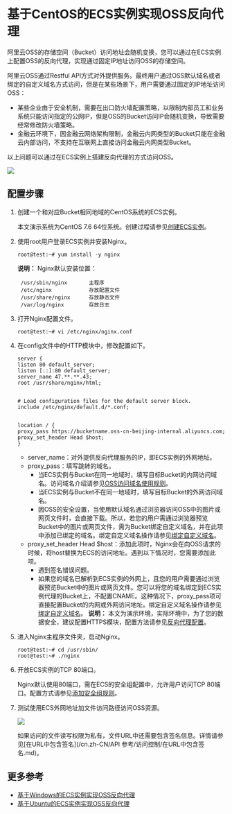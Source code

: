 # 基于CentOS的ECS实例实现OSS反向代理

阿里云OSS的存储空间（Bucket）访问地址会随机变换，您可以通过在ECS实例上配置OSS的反向代理，实现通过固定IP地址访问OSS的存储空间。

阿里云OSS通过Restful API方式对外提供服务。最终用户通过OSS默认域名或者绑定的自定义域名方式访问，但是在某些场景下，用户需要通过固定的IP地址访问OSS：

-   某些企业由于安全机制，需要在出口防火墙配置策略，以限制内部员工和业务系统只能访问指定的公网IP，但是OSS的Bucket访问IP会随机变换，导致需要经常修改防火墙策略。
-   金融云环境下，因金融云网络架构限制，金融云内网类型的Bucket只能在金融云内部访问，不支持在互联网上直接访问金融云内网类型Bucket。

以上问题可以通过在ECS实例上搭建反向代理的方式访问OSS。

![](https://static-aliyun-doc.oss-accelerate.aliyuncs.com/assets/img/zh-CN/1554449951/p38572.png)

## 配置步骤

1.  创建一个和对应Bucket相同地域的CentOS系统的ECS实例。

    本文演示系统为CentOS 7.6 64位系统。创建过程请参见[创建ECS实例]()。

2.  使用root用户登录ECS实例并安装Nginx。

    ```
    root@test:~# yum install -y nginx
    ```

    **说明：** Nginx默认安装位置：

    ```
     /usr/sbin/nginx       主程序 
     /etc/nginx            存放配置文件 
     /usr/share/nginx      存放静态文件 
     /var/log/nginx        存放日志
    ```

3.  打开Nginx配置文件。

    ```
    root@test:~# vi /etc/nginx/nginx.conf
    ```

4.  在config文件中的HTTP模块中，修改配置如下。

    ```
    server {
    listen 80 default_server;
    listen [::]:80 default_server;
    server_name 47.**.**.43; 
    root /usr/share/nginx/html;
    
    
    # Load configuration files for the default server block.
    include /etc/nginx/default.d/*.conf;
    
    
    location / {
    proxy_pass https://bucketname.oss-cn-beijing-internal.aliyuncs.com; 
    proxy_set_header Head $host; 
    }
    ```

    -   server\_name：对外提供反向代理服务的IP，即ECS实例的外网地址。
    -   proxy\_pass：填写跳转的域名。
        -   当ECS实例与Bucket在同一地域时，填写目标Bucket的内网访问域名。访问域名介绍请参见[OSS访问域名使用规则](/cn.zh-CN/开发指南/访问域名（Endpoint）/OSS访问域名使用规则.md)。
        -   当ECS实例与Bucket不在同一地域时，填写目标Bucket的外网访问域名。
        -   因OSS的安全设置，当使用默认域名通过浏览器访问OSS中的图片或网页文件时，会直接下载。所以，若您的用户需通过浏览器预览Bucket中的图片或网页文件，需为Bucket绑定自定义域名，并在此项中添加已绑定的域名。绑定自定义域名操作请参见[绑定自定义域名](/cn.zh-CN/控制台用户指南/存储空间管理/传输管理/绑定自定义域名.md)。
    -   proxy\_set\_header Head $host：添加此项时，Nginx会在向OSS请求的时候，将host替换为ECS的访问地址。遇到以下情况时，您需要添加此项。
        -   遇到签名错误问题。
        -   如果您的域名已解析到ECS实例的外网上，且您的用户需要通过浏览器预览Bucket中的图片或网页文件。您可以将您的域名绑定到ECS实例代理的Bucket上，不配置CNAME。这种情况下，proxy\_pass项可直接配置Bucket的内网或外网访问地址。绑定自定义域名操作请参见[绑定自定义域名](/cn.zh-CN/控制台用户指南/存储空间管理/传输管理/绑定自定义域名.md)。
    **说明：** 本文为演示环境，实际环境中，为了您的数据安全，建议配置HTTPS模块，配置方法请参见[反向代理配置](https://help.aliyun.com/knowledge_detail/39544.html)。

5.  进入Nginx主程序文件夹，启动Nginx。

    ```
    root@test:~# cd /usr/sbin/
    root@test:~# ./nginx
    ```

6.  开放ECS实例的TCP 80端口。

    Nginx默认使用80端口，需在ECS的安全组配置中，允许用户访问TCP 80端口。配置方式请参见[添加安全组规则](/cn.zh-CN/安全/安全组/添加安全组规则.md)。

7.  测试使用ECS外网地址加文件访问路径访问OSS资源。

    ![](https://static-aliyun-doc.oss-accelerate.aliyuncs.com/assets/img/zh-CN/1554449951/p38588.png)

    如果访问的文件读写权限为私有，文件URL中还需要包含签名信息。详情请参见[在URL中包含签名](/cn.zh-CN/API 参考/访问控制/在URL中包含签名.md)。


## 更多参考

-   [基于Windows的ECS实例实现OSS反向代理](/cn.zh-CN/最佳实践/使用ECS实例反向代理OSS/基于Windows的ECS实例实现OSS反向代理.md)
-   [基于Ubuntu的ECS实例实现OSS反向代理](/cn.zh-CN/最佳实践/使用ECS实例反向代理OSS/基于Ubuntu的ECS实例实现OSS反向代理.md)

